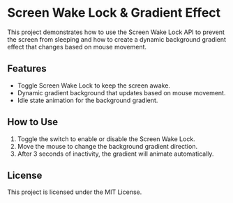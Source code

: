 # Screen Wake Lock & Gradient Effect

This project demonstrates how to use the Screen Wake Lock API to prevent the screen from sleeping and how to create a dynamic background gradient effect that changes based on mouse movement.

## Features

- Toggle Screen Wake Lock to keep the screen awake.
- Dynamic gradient background that updates based on mouse movement.
- Idle state animation for the background gradient.

## How to Use

1. Toggle the switch to enable or disable the Screen Wake Lock.
2. Move the mouse to change the background gradient direction.
3. After 3 seconds of inactivity, the gradient will animate automatically.

## License

This project is licensed under the MIT License.
